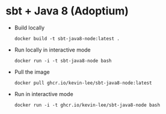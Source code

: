 # sbt + Java 8 (Adoptium)

* Build locally
  ```shell
  docker build -t sbt-java8-node:latest .
  ```

* Run locally in interactive mode
  ```shell
  docker run -i -t sbt-java8-node bash
  ```

* Pull the image
  ```shell
  docker pull ghcr.io/kevin-lee/sbt-java8-node:latest
  ```

* Run in interactive mode
  ```shell
  docker run -i -t ghcr.io/kevin-lee/sbt-java8-node bash
  ```
